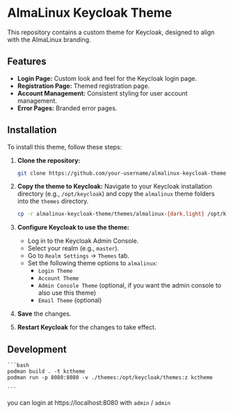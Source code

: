 # AlmaLinux Keycloak Theme

This repository contains a custom theme for Keycloak, designed to align with the AlmaLinux branding.

## Features

*   **Login Page:** Custom look and feel for the Keycloak login page.
*   **Registration Page:** Themed registration page.
*   **Account Management:** Consistent styling for user account management.
*   **Error Pages:** Branded error pages.

## Installation

To install this theme, follow these steps:

1.  **Clone the repository:**
    ```bash
    git clone https://github.com/your-username/almalinux-keycloak-theme.git
    ```

2.  **Copy the theme to Keycloak:**
    Navigate to your Keycloak installation directory (e.g., `/opt/keycloak`) and copy the `almalinux` theme folders into the `themes` directory.
    ```bash
    cp -r almalinux-keycloak-theme/themes/almalinux-{dark,light} /opt/keycloak/themes/
    ```

3.  **Configure Keycloak to use the theme:**
    *   Log in to the Keycloak Admin Console.
    *   Select your realm (e.g., `master`).
    *   Go to `Realm Settings` -> `Themes` tab.
    *   Set the following theme options to `almalinux`:
        *   `Login Theme`
        *   `Account Theme`
        *   `Admin Console Theme` (optional, if you want the admin console to also use this theme)
        *   `Email Theme` (optional)

4.  **Save** the changes.

5.  **Restart Keycloak** for the changes to take effect.

## Development

    ```bash
    podman build . -t kctheme
    podman run -p 8080:8080 -v ./themes:/opt/keycloak/themes:z kctheme
    
    ```
you can login at https://localhost:8080 with `admin` / `admin`

    